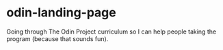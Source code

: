# odin-landing-page
Going through The Odin Project curriculum so I can help people taking the program (because that sounds fun).